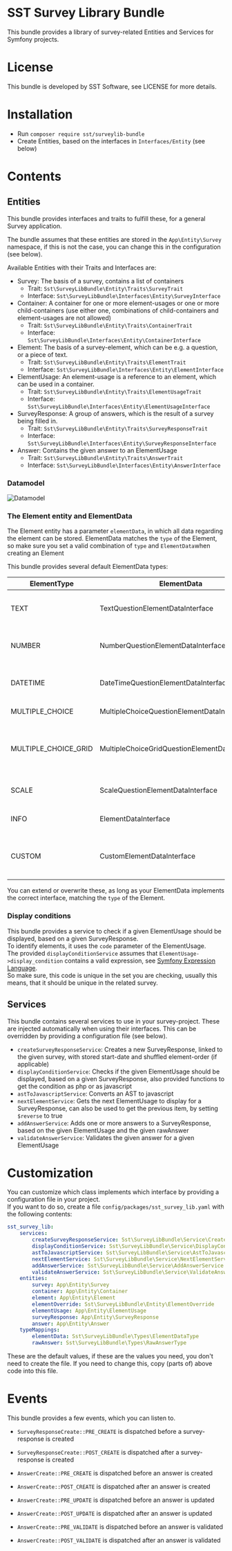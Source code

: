 SST Survey Library Bundle
=========================

This bundle provides a library of survey-related Entities and Services for Symfony projects.

# License

This bundle is developed by SST Software, see LICENSE for more details.

# Installation

- Run `composer require sst/surveylib-bundle`
- Create Entities, based on the interfaces in `Interfaces/Entity` (see below)

# Contents

## Entities

This bundle provides interfaces and traits to fulfill these, for a general Survey application.

The bundle assumes that these entities are stored in the `App\Entity\Survey` namespace, if this is not the case, you can change this in the configuration (see below).

Available Entities with their Traits and Interfaces are:

- Survey: The basis of a survey, contains a list of containers
    - Trait: `Sst\SurveyLibBundle\Entity\Traits\SurveyTrait`
    - Interface: `Sst\SurveyLibBundle\Interfaces\Entity\SurveyInterface`
- Container: A container for one or more element-usages or one or more child-containers (use either one, combinations of child-containers and element-usages are not allowed)
    - Trait: `Sst\SurveyLibBundle\Entity\Traits\ContainerTrait`
    - Interface: `Sst\SurveyLibBundle\Interfaces\Entity\ContainerInterface`
- Element: The basis of a survey-element, which can be e.g. a question, or a piece of text.
    - Trait: `Sst\SurveyLibBundle\Entity\Traits\ElementTrait`
    - Interface: `Sst\SurveyLibBundle\Interfaces\Entity\ElementInterface`
- ElementUsage: An element-usage is a reference to an element, which can be used in a container.
    - Trait: `Sst\SurveyLibBundle\Entity\Traits\ElementUsageTrait`
    - Interface: `Sst\SurveyLibBundle\Interfaces\Entity\ElementUsageInterface`
- SurveyResponse: A group of answers, which is the result of a survey being filled in.
    - Trait: `Sst\SurveyLibBundle\Entity\Traits\SurveyResponseTrait`
    - Interface: `Sst\SurveyLibBundle\Interfaces\Entity\SurveyResponseInterface`
- Answer: Contains the given answer to an ElementUsage
    - Trait: `Sst\SurveyLibBundle\Entity\Traits\AnswerTrait`
    - Interface: `Sst\SurveyLibBundle\Interfaces\Entity\AnswerInterface`

### Datamodel

![Datamodel](docs/datamodel.png "Datamodel")

### The Element entity and ElementData

The Element entity has a parameter `elementData`, in which all data regarding the element can be stored.
ElementData matches the `type` of the Element, so make sure you set a valid combination of `type` and `ElementData`when creating an Element

This bundle provides several default ElementData types:

| **ElementType**        | **ElementData**                                | **Description**                                                    |
|------------------------|------------------------------------------------|--------------------------------------------------------------------|
| TEXT                   | TextQuestionElementDataInterface               | Question which can be answered with a  text                        |
| NUMBER                 | NumberQuestionElementDataInterface             | Question which can be answered with a  number                      |
| DATETIME               | DateTimeQuestionElementDataInterface           | Question which can be answered with a  date or datetime            |
| MULTIPLE\_CHOICE       | MultipleChoiceQuestionElementDataInterface     | Multiple choice question                                           |
| MULTIPLE\_CHOICE\_GRID | MultipleChoiceGridQuestionElementDataInterface | Question providing a grid of multiple multiple\-choice\-questions  |
| SCALE                  | ScaleQuestionElementDataInterface              | Question that can be shown as scale                                |
| INFO                   | ElementDataInterface                           | Info\-text, to be shown during a survey                            |
| CUSTOM                 | CustomElementDataInterface                     | Custom ElementData, to allow for project\-specific implementations |

You can extend or overwrite these, as long as your ElementData implements the correct interface, matching the `type` of the Element.

### Display conditions

This bundle provides a service to check if a given ElementUsage should be displayed, based on a given SurveyResponse.  
To identify elements, it uses the `code` parameter of the ElementUsage.  
The provided `displayConditionService` assumes that `ElementUsage->display_condition` contains a valid expression, see [Symfony Expression Language](https://symfony.com/doc/current/components/expression_language.html).  
So make sure, this code is unique in the set you are checking, usually this means, that it should be unique in the related survey.

## Services

This bundle contains several services to use in your survey-project. These are injected automatically when using their interfaces.
This can be overridden by providing a configuration file (see below).

- `createSurveyResponseService`: Creates a new SurveyResponse, linked to the given survey, with stored start-date and shuffled element-order (if applicable)
- `displayConditionService`: Checks if the given ElementUsage should be displayed, based on a given SurveyResponse, also provided functions to get the condition as php or as javascript
- `astToJavascriptService`: Converts an AST to javascript
- `nextElementService`: Gets the next ElementUsage to display for a SurveyResponse, can also be used to get the previous item, by setting `$reverse` to true
- `addAnswerService`: Adds one or more answers to a SurveyResponse, based on the given ElementUsage and the given rawAnswer
- `validateAnswerService`: Validates the given answer for a given ElementUsage

# Customization

You can customize which class implements which interface by providing a configuration file in your project.  
If you want to do so, create a file `config/packages/sst_survey_lib.yaml` with the following contents:

```yaml
sst_survey_lib:
    services:
        createSurveyResponseService: Sst\SurveyLibBundle\Service\CreateSurveyResponseService
        displayConditionService: Sst\SurveyLibBundle\Service\DisplayConditionService
        astToJavascriptService: Sst\SurveyLibBundle\Service\AstToJavascriptService
        nextElementService: Sst\SurveyLibBundle\Service\NextElementService
        addAnswerService: Sst\SurveyLibBundle\Service\AddAnswerService
        validateAnswerService: Sst\SurveyLibBundle\Service\ValidateAnswerService
    entities:
        survey: App\Entity\Survey
        container: App\Entity\Container
        element: App\Entity\Element
        elementOverride: Sst\SurveyLibBundle\Entity\ElementOverride
        elementUsage: App\Entity\ElementUsage
        surveyResponse: App\Entity\SurveyResponse
        answer: App\Entity\Answer
    typeMappings:
        elementData: Sst\SurveyLibBundle\Types\ElementDataType
        rawAnswer: Sst\SurveyLibBundle\Types\RawAnswerType
```

These are the default values, if these are the values you need, you don't need to create the file.
If you need to change this, copy (parts of) above code into this file.

# Events

This bundle provides a few events, which you can listen to.

- `SurveyResponseCreate::PRE_CREATE` is dispatched before a survey-response is created
- `SurveyResponseCreate::POST_CREATE` is dispatched after a survey-response is created

- `AnswerCreate::PRE_CREATE` is dispatched before an answer is created
- `AnswerCreate::POST_CREATE` is dispatched after an answer is created
- `AnswerCreate::PRE_UPDATE` is dispatched before an answer is updated
- `AnswerCreate::POST_UPDATE` is dispatched after an answer is updated
- `AnswerCreate::PRE_VALIDATE` is dispatched before an answer is validated
- `AnswerCreate::POST_VALIDATE` is dispatched after an answer is validated
